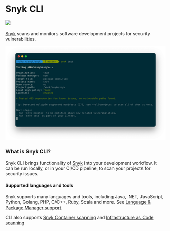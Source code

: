 # Snyk CLI



![](https://snyk.io/style/asset/logo/snyk-print.svg)

[Snyk](https://snyk.io) scans and monitors software development projects for security vulnerabilities.

![](../../.gitbook/assets/snyk-cli-screenshot.png)

### What is Snyk CLI?

Snyk CLI brings functionality of [Snyk](https://snyk.io) into your development workflow. It can be run locally, or in your CI/CD pipeline, to scan your projects for security issues.

#### Supported languages and tools

Snyk supports many languages and tools, including Java, .NET, JavaScript, Python, Golang, PHP, C/C++, Ruby, Scala and more. See [Language & Package Manager support](../../products/snyk-open-source/language-and-package-manager-support/).

CLI also supports [Snyk Container scanning](../../products/snyk-container/) and [Infrastructure as Code scanning](../../products/snyk-infrastructure-as-code/)
